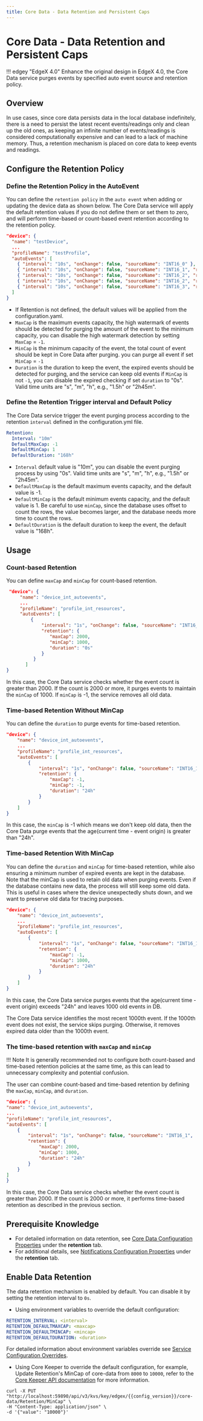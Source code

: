 ```yaml
---
title: Core Data - Data Retention and Persistent Caps
---
```


# Core Data - Data Retention and Persistent Caps

!!! edgey "EdgeX 4.0"
    Enhance the original design in EdgeX 4.0, the Core Data service purges events by specified auto event source and retention policy.

## Overview

In use cases, since core data persists data in the local database indefinitely, there is a need to persist the latest recent events/readings only and clean up the old ones, as keeping an infinite number of events/readings is considered computationally expensive and can lead to a lack of machine memory. Thus, a retention mechanism is placed on core data to keep events and readings.

## Configure the Retention Policy

### Define the Retention Policy in the AutoEvent
You can define the `retention policy` in the `auto event` when adding or updating the device data as shown below. The Core Data service will apply the default retention values if you do not define them or set them to zero, and will perform time-based or count-based event retention according to the retention policy.

```json
"device": {
  "name": "testDevice",
  ...
  "profileName": "testProfile",
  "autoEvents": [
    { "interval": "10s", "onChange": false, "sourceName": "INT16_0" },  <= apply the default maxCap, minCap, and duration from the configuration file
    { "interval": "10s", "onChange": false, "sourceName": "INT16_1", "retention": {"maxCap": 0, "minCap": 1000, "duration": "30m"}},  <= apply the default maxCap from the configuration file
    { "interval": "10s", "onChange": false, "sourceName": "INT16_2", "retention": {"maxCap": 2000, "minCap": 0, "duration": "30m"}},  <= apply the default minCap from the configuration file
    { "interval": "10s", "onChange": false, "sourceName": "INT16_2", "retention": {"maxCap": 2000, "minCap": 1000, "duration": ""}},  <= apply the default duration from the configuration file
    { "interval": "10s", "onChange": false, "sourceName": "INT16_3", "retention": {"maxCap": 2000, "minCap": 1000, "duration": "30m"}}
  ]
}
```

* If Retention is not defined, the default values will be applied from the configuration.yaml. 
* `MaxCap` is the maximum events capacity, the high watermark of events should be detected for purging the amount of the event to the minimum capacity, you can disable the high watermark detection by setting `MaxCap` = `-1`. 
* `MinCap` is the minimum capacity of the event, the total count of event should be kept in Core Data after purging. you can purge all event if set `MinCap` = `-1`
* `Duration` is the duration to keep the event, the expired events should be detected for purging, and the service can keep old events if `MinCap` is not `-1`, you can disable the expired checking if set `duration` to "0s". Valid time units are "s", "m", "h", e.g., "1.5h" or "2h45m".

### Define the Retention Trigger interval and Default Policy
The Core Data service trigger the event purging process according to the retention `interval` defined in the configuration.yml file.
```yaml
Retention: 
  Interval: "10m"
  DefaultMaxCap: -1
  DefaultMinCap: 1      
  DefaultDuration: "168h"
```

* `Interval` default value is "10m", you can disable the event purging process by using "0s". Valid time units are "s", "m", "h", e.g., "1.5h" or "2h45m".
* `DefaultMaxCap` is the default maximum events capacity, and the default value is -1.
* `DefaultMinCap` is the default minimum events capacity, and the default value is 1. Be careful to use `minCap`, since the database uses offset to count the rows, the value becomes larger, and the database needs more time to count the rows.
* `DefaultDuration` is the default duration to keep the event, the default value is "168h".

## Usage

### Count-based Retention 
You can define `maxCap` and `minCap` for count-based retention.

```json
 "device": {
     "name": "device_int_autoevents",
     ...
     "profileName": "profile_int_resources",
     "autoEvents": [
         { 
             "interval": "1s", "onChange": false, "sourceName": "INT16_1", 
             "retention": {
                "maxCap": 2000, 
                "minCap": 1000, 
                "duration": "0s"
             }
          }
       ]
}
```
In this case, the Core Data service checks whether the event count is greater than 2000. If the count is 2000 or more, it purges events to maintain the `minCap` of 1000. If `minCap` is -1, the service removes all old data.

### Time-based Retention Without MinCap
You can define the `duration` to purge events for time-based retention.

```json
"device": {
    "name": "device_int_autoevents",
    ...
    "profileName": "profile_int_resources",
    "autoEvents": [
        { 
            "interval": "1s", "onChange": false, "sourceName": "INT16_1", 
            "retention": {
                "maxCap": -1, 
                "minCap": -1, 
                "duration": "24h"
            }
        }
    ]
}
```
In this case, the `minCap` is -1 which means we don't keep old data, then the Core Data purge events that the age(current time - event origin) is greater than "24h".

### Time-based Retention With MinCap
You can define the `duration` and `minCap` for time-based retention, while also ensuring a minimum number of expired events are kept in the database. Note that the minCap is used to retain old data when purging events. Even if the database contains new data, the process will still keep some old data. This is useful in cases where the device unexpectedly shuts down, and we want to preserve old data for tracing purposes.

```json
"device": {
    "name": "device_int_autoevents",
    ...
    "profileName": "profile_int_resources",
    "autoEvents": [
        { 
            "interval": "1s", "onChange": false, "sourceName": "INT16_1", 
            "retention": {
                "maxCap": -1, 
                "minCap": 1000, 
                "duration": "24h"
            }
        }
    ]
}
```
In this case, the Core Data service purges events that the age(current time - event origin) exceeds "24h" and leaves 1000 old events in DB. 

The Core Data service identifies the most recent 1000th event. If the 1000th event does not exist, the service skips purging. Otherwise, it removes expired data older than the 1000th event.

### The time-based retention with `maxCap` and `minCap`

!!! Note
    It is generally recommended not to configure both count-based and time-based retention policies at the same time, as this can lead to unnecessary complexity and potential confusion.

The user can combine count-based and time-based retention by defining the `maxCap`, `minCap`, and `duration`.
	
```json
"device": {
"name": "device_int_autoevents",
...
"profileName": "profile_int_resources",
"autoEvents": [
    { 
        "interval": "1s", "onChange": false, "sourceName": "INT16_1", 
        "retention": {
            "maxCap": 2000, 
            "minCap": 1000, 
            "duration": "24h"
        }
    }
]
}
```
In this case, the Core Data service checks whether the event count is greater than 2000. If the count is 2000 or more, it performs time-based retention as described in the previous section.

## Prerequisite Knowledge

- For detailed information on data retention, see [Core Data Configuration Properties](../Configuration.md) under the **retention** tab.
- For additional details, see [Notifications Configuration Properties](../../../support/notifications/Configuration.md#configuration-properties) under the **retention** tab.

## Enable Data Retention

The data retention mechanism is enabled by default. You can disable it by setting the retention interval to `0s`.

- Using environment variables to override the default configuration:

```yaml
RETENTION_INTERVAL: <interval>  
RETENTION_DEFAULTMAXCAP: <maxcap>
RETENTION_DEFAULTMINCAP: <mincap>
RETENTION_DEFAULTDURATION: <duration>  
```

For detailed information about environment variables override see [Service Configuration Overrides](../../../configuration/CommonEnvironmentVariables.md#service-configuration-overrides).

- Using Core Keeper to override the default configuration, for example, Update Retention's MinCap of core-data from `8000` to `10000`, refer to the [Core Keeper API documentation](../../../../api/core/Ch-APICoreKeeper.md) for more information.

```shell
curl -X PUT "http://localhost:59890/api/v3/kvs/key/edgex/{{config_version}}/core-data/Retention/MinCap" \
-H "Content-Type: application/json" \
-d '{"value": "10000"}'
```
